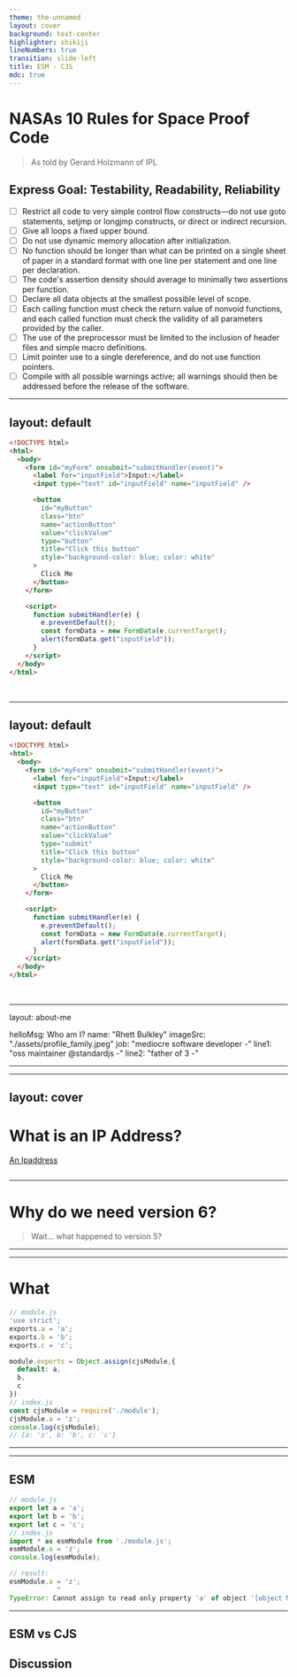 ```yaml
---
theme: the-unnamed
layout: cover
background: text-center
highlighter: shikiji
lineNumbers: true
transition: slide-left
title: ESM - CJS
mdc: true
---
```


# NASAs 10 Rules for Space Proof Code
> As told by Gerard Holzmann of IPL
## Express Goal: Testability, Readability, Reliability
- [ ] Restrict all code to very simple control flow constructs—do not use goto statements, setjmp or longjmp constructs, or direct or indirect recursion.
- [ ] Give all loops a fixed upper bound.
- [ ] Do not use dynamic memory allocation after initialization.
- [ ] No function should be longer than what can be printed on a single sheet of paper in a standard format with one line per statement and one line per declaration.
- [ ] The code's assertion density should average to minimally two assertions per function.
- [ ] Declare all data objects at the smallest possible level of scope.
- [ ] Each calling function must check the return value of nonvoid functions, and each called function must check the validity of all parameters provided by the caller.
- [ ] The use of the preprocessor must be limited to the inclusion of header files and simple macro definitions.
- [ ] Limit pointer use to a single dereference, and do not use function pointers.
- [ ] Compile with all possible warnings active; all warnings should then be addressed before the release of the software.

---
layout: default
---
```html
<!DOCTYPE html>
<html>
  <body>
    <form id="myForm" onsubmit="submitHandler(event)">
      <label for="inputField">Input:</label>
      <input type="text" id="inputField" name="inputField" />

      <button
        id="myButton"
        class="btn"
        name="actionButton"
        value="clickValue"
        type="button"
        title="Click this button"
        style="background-color: blue; color: white"
      >
        Click Me
      </button>
    </form>

    <script>
      function submitHandler(e) {
        e.preventDefault();
        const formData = new FormData(e.currentTarget);
        alert(formData.get("inputField"));
      }
    </script>
  </body>
</html>
```

<br/>

---
layout: default
---
```html
<!DOCTYPE html>
<html>
  <body>
    <form id="myForm" onsubmit="submitHandler(event)">
      <label for="inputField">Input:</label>
      <input type="text" id="inputField" name="inputField" />

      <button
        id="myButton"
        class="btn"
        name="actionButton"
        value="clickValue"
        type="submit"
        title="Click this button"
        style="background-color: blue; color: white"
      >
        Click Me
      </button>
    </form>

    <script>
      function submitHandler(e) {
        e.preventDefault();
        const formData = new FormData(e.currentTarget);
        alert(formData.get("inputField"));
      }
    </script>
  </body>
</html>
```

<br/>

---
layout: about-me

helloMsg: Who am I?
name: "Rhett Bulkley"
imageSrc: "./assets/profile_family.jpeg"
job: "mediocre software developer -"
line1: "oss maintainer @standardjs -"
line2: "father of 3 -"

---
---
layout: cover
---
# What is an IP Address?

[An Ipaddress](./assets/ip_address.jpeg)
```sh
```
---

# Why do we need version 6?
> Wait... what happened to version 5?

---
---
# What 
```js
// module.js
'use strict';
exports.a = 'a';
exports.b = 'b';
exports.c = 'c';

module.exports = Object.assign(cjsModule,{
  default: a,
  b,
  c
})
// index.js
const cjsModule = require('./module');
cjsModule.a = 'z';
console.log(cjsModule);
// {a: 'z', b: 'b', c: 'c'}
```
---
---
## ESM
```js
// module.js
export let a = 'a';
export let b = 'b';
export let c = 'c';
// index.js
import * as esmModule from './module.js';
esmModule.a = 'z';
console.log(esmModule);

// result:
esmModule.a = 'z';
            ^
TypeError: Cannot assign to read only property 'a' of object '[object Module]'
```
---
## ESM vs CJS
Discussion
---
